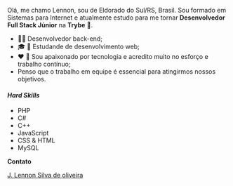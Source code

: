 
Olá, me chamo Lennon, sou de Eldorado do Sul/RS, Brasil. Sou formado em Sistemas para Internet e atualmente estudo para me tornar __Desenvolvedor Full Stack Júnior__ na __Trybe__ :rocket:.

- :man_technologist: Desenvolvedor back-end;
- :mortar_board: :notebook: Estudande de desenvolvimento web;
- :heart: :muscle: Sou apaixonado por tecnologia e acredito muito no esforço e trabalho contínuo;
- Penso que o trabalho em equipe é essencial para atingirmos nossos objetivos. 

#### _Hard Skills_ ####

- PHP
- C#
- C++
- JavaScript
- CSS & HTML
- MySQL

__Contato__

[J. Lennon Silva de oliveira](https://www.linkedin.com/in/johnlennondeoliveira/)
